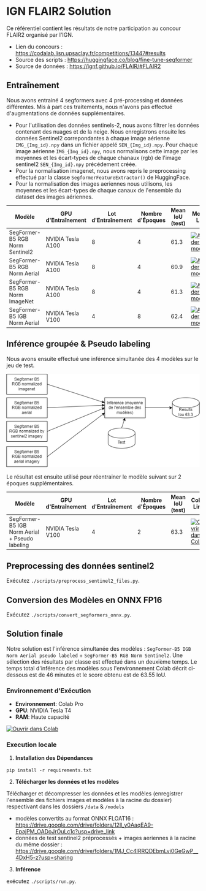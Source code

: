 # IGN FLAIR2 Solution
Ce référentiel contient les résultats de notre participation au concour FLAIR2 organisé par l'IGN.
- Lien du concours : https://codalab.lisn.upsaclay.fr/competitions/13447#results
- Source des scripts : https://huggingface.co/blog/fine-tune-segformer
- Source de données : https://ignf.github.io/FLAIR/#FLAIR2


## Entraînement
Nous avons entrainé 4 segformers avec 4 pré-processing et données différentes. Mis à part ces traitements, nous n'avons pas effectué d'augmentations de données supplémentaires.
- Pour l'utilisation des données sentinels-2, nous avons filtrer les données contenant des nuages et de la neige. Nous enregistrons ensuite les données Sentinel2 correpondantes à chaque image aérienne `IMG_{Img_id}.npy` dans un fichier appelé `SEN_{Img_id}.npy`. Pour chaque image aérienne `IMG_{Img_id}.npy`, nous normalisons cette image par les moyennes et les écart-types de chaque chanaux (rgb) de l'image sentinel2 `SEN_{Img_id}.npy` précédement créée.
- Pour la normalisation imagenet, nous avons repris le preprocessing effectué par la classe `SegformerFeatureExtractor()` de HuggingFace.
- Pour la normalisation des images aeriennes nous utilisons, les moyennes et les écart-types de chaque canaux de l'ensemble du dataset des images aériennes.

| Modèle                           | GPU d'Entraînement  | Lot d'Entraînement | Nombre d'Époques | Mean IoU (test)  | Models Link      | Training Script  |
|----------------------------------|---------------------|--------------------|------------------|------------------|------------------|------------------|
| SegFormer-B5 RGB Norm Sentinel2  | NVIDIA Tesla A100   | 8                  | 4                | 61.3             | [![Accéder aux modèles](https://img.shields.io/badge/Mod%C3%A8les-Google%20Drive-blue.svg)](https://drive.google.com/drive/folders/1GfI5OwrInzdMz--_VC0jY5AU13bxRJoy?usp=sharing)                 | [![Ouvrir dans Colab](https://colab.research.google.com/assets/colab-badge.svg)](https://colab.research.google.com/drive/17Cwkb2vIiXiXxhZaZ-98Cuusne_mp4KX?authuser=1#scrollTo=LDZvoduQLNjI)                |
| SegFormer-B5 RGB Norm Aerial     | NVIDIA Tesla A100   | 8                  | 4                | 60.9             | [![Accéder aux modèles](https://img.shields.io/badge/Mod%C3%A8les-Google%20Drive-blue.svg)](https://drive.google.com/drive/folders/1junYUKA64swtwad9nbaoZu4XmBNIxokL?usp=sharing)                 |  [![Ouvrir dans Colab](https://colab.research.google.com/assets/colab-badge.svg)](https://drive.google.com/file/d/1vaW6pay46K9XxLYSEpFls2qeoUB6au-1/view?usp=sharing)                |
| SegFormer-B5 RGB Norm ImageNet   | NVIDIA Tesla A100   | 8                  | 4                | 61.3             | [![Accéder aux modèles](https://img.shields.io/badge/Mod%C3%A8les-Google%20Drive-blue.svg)](https://drive.google.com/drive/folders/1lDq9hhcJs7mtmbt3f4zY7NlSDlcfQDi5?usp=sharing)                 | [![Ouvrir dans Colab](https://colab.research.google.com/assets/colab-badge.svg)](https://drive.google.com/file/d/1djvqk9nXSqIc4dh_lwyKnAp9gZUQIMSf/view?usp=sharing)                 |
| SegFormer-B5 IGB Norm Aerial     | NVIDIA Tesla V100   | 4                  | 8                | 62.4             | [![Accéder aux modèles](https://img.shields.io/badge/Mod%C3%A8les-Google%20Drive-blue.svg)](https://drive.google.com/drive/folders/1G03xSQaqoy5gk2hFouCcfZIIf8Sqbc65?usp=sharing) |[![Ouvrir dans Colab](https://colab.research.google.com/assets/colab-badge.svg)](https://drive.google.com/file/d/17Cwkb2vIiXiXxhZaZ-98Cuusne_mp4KX/view?usp=sharing)               |



## Inférence groupée & Pseudo labeling

Nous avons ensuite effectué une inférence simultanée des 4 modèles sur le jeu de test.

![Modèles ensemblistes](https://raw.githubusercontent.com/alanent/flair2_ign_2nd_place/main/assets/ensemble_models.png)

Le résultat est ensuite utilisé pour réentrainer le modèle suivant sur 2 époques supplémentaires.

| Modèle                                            | GPU d'Entraînement  | Lot d'Entraînement | Nombre d'Époques | Mean IoU (test)  | Colab Link       |
|---------------------------------------------------|---------------------|--------------------|------------------|------------------|------------------|
| SegFormer-B5 IGB Norm Aerial + Pseudo labeling    | NVIDIA Tesla V100   | 4                  | 2                | 63.3             | [![Ouvrir dans Colab](https://colab.research.google.com/assets/colab-badge.svg)](https://drive.google.com/file/d/14QWUJzTqbJfjtE54587aJbLenawV-7Lm/view?usp=sharing)                   |


## Preprocessing des données sentinel2

Exécutez `./scripts/preprocess_sentinel2_files.py`.


## Conversion des Modèles en ONNX FP16

Exécutez `./scripts/convert_segformers_onnx.py`.


## Solution finale

Notre solution est l'inférence simultanée des modèles : `SegFormer-B5 IGB Norm Aerial pseudo labeled` + `SegFormer-B5 RGB Norm Sentinel2`. Une sélection des résultats par classe est effectué dans un deuxième temps. Le temps total d'inférence des modèles sous l'environnement Colab décrit ci-dessous est de 46 minutes et le score obtenu est de 63.55 IoU. 


### Environnement d'Exécution

- **Environnement**: Colab Pro
- **GPU**: NVIDIA Tesla T4
- **RAM**: Haute capacité

[![Ouvrir dans Colab](https://colab.research.google.com/assets/colab-badge.svg)](https://drive.google.com/file/d/1mM4oTfXj6wthzVneihG-BHHI800BOz_M/view?usp=sharing)

### Execution locale

1. **Installation des Dépendances**

`pip install -r requirements.txt`


2. **Télécharger les données et les modèles**

Télécharger et décompresser les données et les modèles  (enregistrer l'ensemble des fichiers images et modèles à la racine du dossier) respectivant dans les dossiers `/data` & `/models` 
- modèles convertits au format ONNX FLOAT16 : https://drive.google.com/drive/folders/12ll_y0AaqEA9-EpajPM_OADoJrOuLc1c?usp=drive_link
- données de test sentinel2 préprocessés + images aeriennes à la racine du même dossier : https://drive.google.com/drive/folders/1MJ_Cc4lRRQDEbmLvi0GeGwP__4DxH5-z?usp=sharing
  
3. **Inférence**

 exécutez `./scripts/run.py`.




